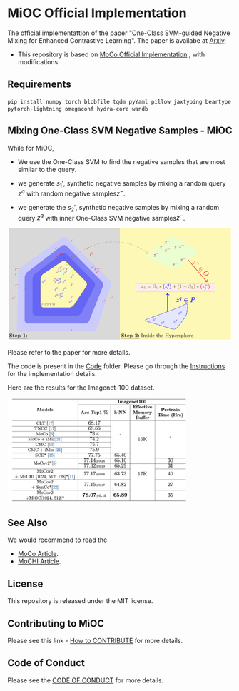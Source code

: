 # MiOC Official Implementation


The official implementattion of the paper "One-Class SVM-guided Negative Mixing for
Enhanced Contrastive Learning". The paper is availabe at [Arxiv]().

* This repository is based on [MoCo Official Implementation](https://github.com/facebookresearch/moco) , with modifications.
## Requirements

```
pip install numpy torch blobfile tqdm pyYaml pillow jaxtyping beartype pytorch-lightning omegaconf hydra-core wandb
```

## Mixing One-Class SVM Negative Samples - MiOC

While for MiOC,
- We use the One-Class SVM to find the negative samples that are most similar to the query.

- we generate $s_1'$, synthetic negative samples by mixing a random query $z^q$ with random negative samples$z^-$.
- we generate the $s_2'$, synthetic negative samples by mixing a random query $z^q$ with inner One-Class SVM negative samples$z^-$.

<img src="Images/MiOC.png" alt="MiOC">

Please refer to the paper for more details.

The code is present in the [Code](Code) folder.
Please go through the [Instructions](Code/Instructions.md) for the implementation details. 

Here are the results for the Imagenet-100 dataset. 

<img src="Images/Imagenet-100.png" alt="Imagenet-100" width="400">

## See Also
We would recommend to read the 
- [MoCo Article](https://arxiv.org/abs/1911.05722).
- [MoCHI Article](https://europe.naverlabs.com/research/publications/hard-negative-mixing-for-contrastive-learning/).

## License

This repository is released under the MIT license. 

## Contributing to MiOC

Please see this link -  [How to CONTRIBUTE](.github/CONTRIBUTING.md) for more details.

## Code of Conduct

Please see the [CODE OF CONDUCT](.github/CODE_OF_CONDUCT.md) for more details.
